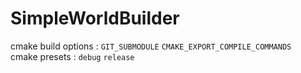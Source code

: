# SimpleWorldBuilder

cmake build options : `GIT_SUBMODULE` `CMAKE_EXPORT_COMPILE_COMMANDS`
<br>
cmake presets : `debug` `release`
